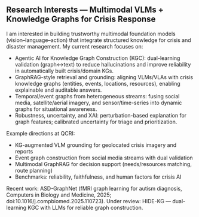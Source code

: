 ## Research Interests — Multimodal VLMs + Knowledge Graphs for Crisis Response

I am interested in building trustworthy multimodal foundation models (vision–language–action) that integrate structured knowledge for crisis and disaster management. My current research focuses on:

- Agentic AI for Knowledge Graph Construction (KGC): dual-learning validation (graph↔text) to reduce hallucinations and improve reliability in automatically built crisis/domain KGs.
- GraphRAG-style retrieval and grounding: aligning VLMs/VLAs with crisis knowledge graphs (entities, events, locations, resources), enabling explainable and auditable answers.
- Temporal/event graphs from heterogeneous streams: fusing social media, satellite/aerial imagery, and sensor/time-series into dynamic graphs for situational awareness.
- Robustness, uncertainty, and XAI: perturbation-based explanation for graph features; calibrated uncertainty for triage and prioritization.

Example directions at QCRI:
- KG-augmented VLM grounding for geolocated crisis imagery and reports
- Event graph construction from social media streams with dual validation
- Multimodal GraphRAG for decision support (needs/resources matching, route planning)
- Benchmarks: reliability, faithfulness, and human factors for crisis AI

Recent work: ASD-GraphNet (fMRI graph learning for autism diagnosis, Computers in Biology and Medicine, 2025; doi:10.1016/j.compbiomed.2025.110723). Under review: HIDE-KG — dual-learning KGC with LLMs for reliable graph construction.
